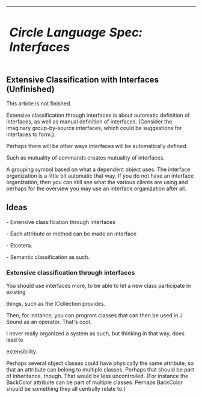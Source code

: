 ﻿|<h1>***Circle Language Spec: Interfaces***</h1>|
| :- |
## **Extensive Classification with Interfaces (Unfinished)**
This article is not finished.

Extensive classification through interfaces is about automatic definition of interfaces, as well as manual definition of interfaces. (Consider the imaginary group-by-source interfaces, which could be suggestions for interfaces to form.).

Perhaps there will be other ways interfaces will be automatically defined.

Such as mutuality of commands creates mutuality of interfaces.

A grouping symbol based on what a dependent object uses. The interface organization is a little bit automatic that way. If you do not have an interface organization, then you can still see what the various clients are using and perhaps for the overview you may use an interface organization after all.
## **Ideas**
\- Extensive classification through interfaces

\- Each attribute or method can be made an interface 

\- Etcetera.

\- Semantic classification as such.

### **Extensive classification through interfaces**
You should use interfaces more, to be able to let a new class participate in existing 

things, such as the ICollection provides.

Then, for instance, you can program classes that can then be used in J Sound as an operator. That's cool.

I never really organized a system as such, but thinking in that way, does lead to 

extensibility.

Perhaps several object classes could have physically the same attribute, so that an attribute can belong to multiple classes. Perhaps that should be part of inheritance, though. That would be less uncontrolled. (For instance the BackColor attribute can be part of multiple classes. Perhaps BackColor should be something they all centrally relate to.)


